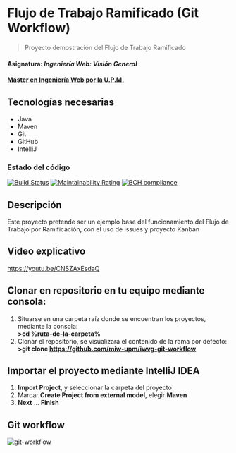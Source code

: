 # Flujo de Trabajo Ramificado (Git Workflow)
> Proyecto demostración del Flujo de Trabajo Ramificado
#### Asignatura: *Ingeniería Web: Visión General*
#### [Máster en Ingeniería Web por la U.P.M.](http://miw.etsisi.upm.es)

## Tecnologías necesarias
* Java
* Maven
* Git
* GitHub
* IntelliJ

### Estado del código
[![Build Status](https://travis-ci.org/miw-upm/iwvg-git-workflow.svg?branch=develop)](https://travis-ci.org/miw-upm/iwvg-git-workflow)
[![Maintainability Rating](https://sonarcloud.io/api/project_badges/measure?project=es.upm.miw%3Aiwvg-git-workflow&metric=sqale_rating)](https://sonarcloud.io/dashboard?id=es.upm.miw%3Aiwvg-git-workflow)
[![BCH compliance](https://bettercodehub.com/edge/badge/miw-upm/iwvg-git-workflow?branch=master)](https://bettercodehub.com/results/miw-upm/iwvg-git-workflow)

## Descripción
Este proyecto pretende ser un ejemplo base del funcionamiento del Flujo de Trabajo por Ramificación, con el uso de issues y proyecto Kanban

## Video explicativo
https://youtu.be/CNSZAxEsdaQ

## Clonar en repositorio en tu equipo mediante consola:
1. Situarse en una carpeta raíz donde se encuentran los proyectos, mediante la consola:  
 **>cd %ruta-de-la-carpeta%**
1. Clonar el repositorio, se visualizará el contenido de la rama por defecto:  
 **>git clone https://github.com/miw-upm/iwvg-git-workflow**

## Importar el proyecto mediante IntelliJ IDEA
1. **Import Project**, y seleccionar la carpeta del proyecto
1. Marcar **Create Project from external model**, elegir **Maven**
1. **Next** … **Finish**

## Git workflow
![git-workflow](https://github.com/miw-upm/iwvg-git-workflow/blob/develop/docs/git-workflow.png)


